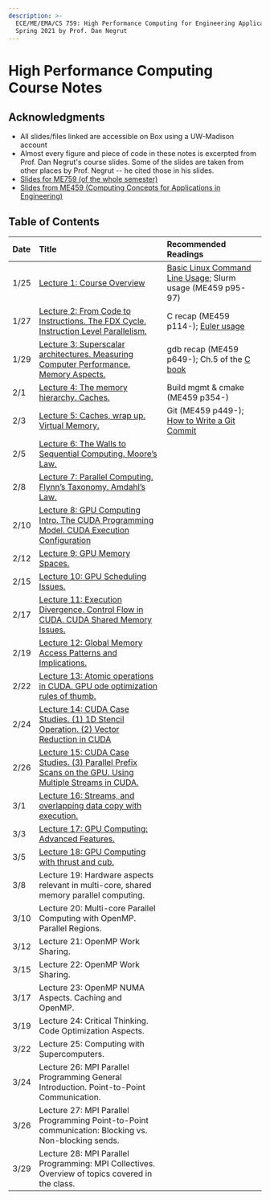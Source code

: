 ```yaml
---
description: >-
  ECE/ME/EMA/CS 759: High Performance Computing for Engineering Applications,
  Spring 2021 by Prof. Dan Negrut
---
```


# High Performance Computing Course Notes

## Acknowledgments

* All slides/files linked are accessible on Box using a UW-Madison account
* Almost every figure and piece of code in these notes is excerpted from Prof. Dan Negrut's course slides. Some of the slides are taken from other places by Prof. Negrut -- he cited those in his slides.
* [Slides for ME759 \(of the whole semester\)](https://uwmadison.app.box.com/s/oboe3t95di8rne0g002ydj8tpd0pwwkt)
* [Slides from ME459 \(Computing Concepts for Applications in Engineering\)](https://uwmadison.app.box.com/s/943jyv29y4u145uajfedgxamhn4ru9qx)

## Table of Contents

| Date | Title | Recommended Readings |
| :--- | :--- | :--- |
| 1/25 | [Lecture 1: Course Overview](lecture-1-course-overview.md) | [Basic Linux Command Line Usage](https://www.lynda.com/Linux-tutorials/Learning-Linux-Command-Line/753913-2.html); Slurm usage \(ME459 p95-97\) |
| 1/27 | [Lecture 2: From Code to Instructions. The FDX Cycle. Instruction Level Parallelism.](lecture-2-from-code-to-instructions.-the-fdx-cycle.-instruction-level-parallelism..md) | C recap \(ME459 p114-\); [Euler usage](https://uwmadison.app.box.com/s/eu45vz9uc1a913i831b1saiu554ueb4z) |
| 1/29 | [Lecture 3: Superscalar architectures. Measuring Computer Performance. Memory Aspects.](lecture-3-superscalar-architectures.-measuring-computer-performance.-memory-aspects..md) | gdb recap \(ME459 p649-\); Ch.5 of the [C book](https://www.amazon.com/Programming-Language-2nd-Brian-Kernighan/dp/0131103628) |
| 2/1 | [Lecture 4: The memory hierarchy. Caches.](lecture-4-the-memory-hierarchy.-caches..md) | Build mgmt & cmake \(ME459 p354-\) |
| 2/3 | [Lecture 5: Caches, wrap up. Virtual Memory.](lecture-5-caches-wrap-up.-virtual-memory..md) | Git \(ME459 p449-\); [How to Write a Git Commit](https://chris.beams.io/posts/git-commit/) |
| 2/5 | [Lecture 6: The Walls to Sequential Computing. Moore’s Law.](lecture-6-the-walls-to-sequential-computing.-moores-law..md) |  |
| 2/8 | [Lecture 7: Parallel Computing. Flynn’s Taxonomy. Amdahl’s Law.](lecture-8-parallel-computing.-flynns-taxonomy.-amdahls-law..md) |  |
| 2/10 | [Lecture 8: GPU Computing Intro. The CUDA Programming Model. CUDA Execution Configuration](lecture-8-gpu-computing-intro.-the-cuda-programming-model.-cuda-execution-configuration.md) |  |
| 2/12 | [Lecture 9: GPU Memory Spaces.](lecture-9.md) |  |
| 2/15 | [Lecture 10: GPU Scheduling Issues.](lecture-10-gpu-scheduling-issues..md) |  |
| 2/17 | [Lecture 11: Execution Divergence. Control Flow in CUDA. CUDA Shared Memory Issues.](lecture-11-execution-divergence.-control-flow-in-cuda.-global-memory-access-patterns-and.md) |  |
| 2/19 | [Lecture 12: Global Memory Access Patterns and Implications.](lecture-12-cuda-shared-memory-issues..md) |  |
| 2/22 | [Lecture 13: Atomic operations in CUDA. GPU ode optimization rules of thumb.](lecture-12-cuda-shared-memory-issues.-atomic-operations-in-cuda..md) |  |
| 2/24 | [Lecture 14: CUDA Case Studies. \(1\) 1D Stencil Operation. \(2\) Vector Reduction in CUDA](lecture-14-tiling-as-a-programing-pattern-in-cuda.-example-vector-reduction-in-cuda..md) |  |
| 2/26 | [Lecture 15: CUDA Case Studies. \(3\) Parallel Prefix Scans on the GPU. Using Multiple Streams in CUDA.](lecture-15-cuda-optimization-issues.-resource-utilization-issues.-parallel-prefix-scan-on-the-gpu..md) |  |
| 3/1 | [Lecture 16: Streams, and overlapping data copy with execution.](lecture-16-streams-and-overlapping-data-copy-with-execution..md) |  |
| 3/3 | [Lecture 17: GPU Computing: Advanced Features.](lecture-17-gpu-computing-advanced-features.-unified-memory-usage..md) |  |
| 3/5 | [Lecture 18: GPU Computing with thrust and cub.](lecture-18-gpu-computing-with-thrust-and-cub..md) |  |
| 3/8 | Lecture 19: Hardware aspects relevant in multi-core, shared memory parallel computing. |  |
| 3/10 | Lecture 20: Multi-core Parallel Computing with OpenMP. Parallel Regions. |  |
| 3/12 | Lecture 21: OpenMP Work Sharing. |  |
| 3/15 | Lecture 22: OpenMP Work Sharing. |  |
| 3/17 | Lecture 23: OpenMP NUMA Aspects. Caching and OpenMP. |  |
| 3/19 | Lecture 24: Critical Thinking. Code Optimization Aspects. |  |
| 3/22 | Lecture 25: Computing with Supercomputers. |  |
| 3/24 | Lecture 26: MPI Parallel Programming General Introduction. Point-to-Point Communication. |  |
| 3/26 | Lecture 27: MPI Parallel Programming Point-to-Point communication: Blocking vs. Non-blocking sends. |  |
| 3/29 | Lecture 28: MPI Parallel Programming: MPI Collectives. Overview of topics covered in the class. |  |











